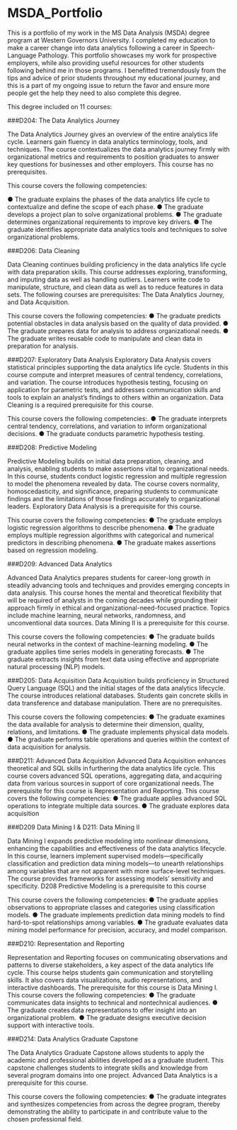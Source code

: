 # MSDA_Portfolio 
This is a portfolio of my work in the MS Data Analysis (MSDA) degree program at Western Governors University.
I completed my education to make a career change into data analytics following a career in Speech-Language Pathology. 
This portfolio showcases my work for prospective employers, while also providing useful resources for other students following behind me in those programs. 
I benefitted tremendously from the tips and advice of prior students throughout my educational journey, and this is a part of my ongoing issue to return 
the favor and ensure more people get the help they need to also complete this degree. 

This degree included on 11 courses: 

###D204: The Data Analytics Journey

The Data Analytics Journey gives an overview of the entire analytics life cycle. Learners gain fluency in data analytics
terminology, tools, and techniques. The course contextualizes the data analytics journey firmly with organizational metrics
and requirements to position graduates to answer key questions for businesses and other employers. This course has no
prerequisites.

This course covers the following competencies:

● The graduate explains the phases of the data analytics life cycle to contextualize and define the scope of each phase.
● The graduate develops a project plan to solve organizational problems.
● The graduate determines organizational requirements to improve key drivers.
● The graduate identifies appropriate data analytics tools and techniques to solve organizational problems.

###D206: Data Cleaning

Data Cleaning continues building proficiency in the data analytics life cycle with data preparation skills. This course
addresses exploring, transforming, and imputing data as well as handling outliers. Learners write code to manipulate,
structure, and clean data as well as to reduce features in data sets. The following courses are prerequisites: The Data
Analytics Journey, and Data Acquisition.

This course covers the following competencies:
● The graduate predicts potential obstacles in data analysis based on the quality of data provided.
● The graduate prepares data for analysis to address organizational needs.
● The graduate writes reusable code to manipulate and clean data in preparation for analysis.


###D207: Exploratory Data Analysis
Exploratory Data Analysis covers statistical principles supporting the data analytics life cycle. Students in this course
compute and interpret measures of central tendency, correlations, and variation. The course introduces hypothesis testing,
focusing on application for parametric tests, and addresses communication skills and tools to explain an analyst’s findings to
others within an organization. Data Cleaning is a required prerequisite for this course.

This course covers the following competencies:.
● The graduate interprets central tendency, correlations, and variation to inform organizational decisions.
● The graduate conducts parametric hypothesis testing.


###D208: Predictive Modeling

Predictive Modeling builds on initial data preparation, cleaning, and analysis, enabling students to make assertions vital to
organizational needs. In this course, students conduct logistic regression and multiple regression to model the phenomena
revealed by data. The course covers normality, homoscedasticity, and significance, preparing students to communicate
findings and the limitations of those findings accurately to organizational leaders. Exploratory Data Analysis is a prerequisite
for this course.

This course covers the following competencies:
● The graduate employs logistic regression algorithms to describe phenomena.
● The graduate employs multiple regression algorithms with categorical and numerical predictors in describing
phenomena.
● The graduate makes assertions based on regression modeling.


###D209: Advanced Data Analytics

Advanced Data Analytics prepares students for career-long growth in steadily advancing tools and techniques and provides
emerging concepts in data analysis. This course hones the mental and theoretical flexibility that will be required of analysts
in the coming decades while grounding their approach firmly in ethical and organizational-need-focused practice. Topics
include machine learning, neural networks, randomness, and unconventional data sources. Data Mining II is a prerequisite
for this course.

This course covers the following competencies:
● The graduate builds neural networks in the context of machine-learning modeling.
● The graduate applies time series models in generating forecasts.
● The graduate extracts insights from text data using effective and appropriate natural processing (NLP) models.

###D205: Data Acquisition
Data Acquisition builds proficiency in Structured Query Language (SQL) and the initial stages of the data analytics lifecycle.
The course introduces relational databases. Students gain concrete skills in data transference and database manipulation.
There are no prerequisites.

This course covers the following competencies:
● The graduate examines the data available for analysis to determine their dimension, quality, relations, and limitations.
● The graduate implements physical data models.
● The graduate performs table operations and queries within the context of data acquisition for analysis.

###D211: Advanced Data Acquisition
Advanced Data Acquisition enhances theoretical and SQL skills in furthering the data analytics life cycle. This course covers advanced SQL operations, aggregating data, and acquiring data from various sources in support of core organizational needs. The prerequisite for this course is Representation and Reporting. This course covers the following competencies: 
● The graduate applies advanced SQL operations to integrate multiple data sources. 
● The graduate explores data acquisition


###D209 Data Mining I & D211: Data Mining II

Data Mining I expands predictive modeling into nonlinear dimensions, enhancing the capabilities and effectiveness of the
data analytics lifecycle. In this course, learners implement supervised models—specifically classification and prediction data
mining models—to unearth relationships among variables that are not apparent with more surface-level techniques. The
course provides frameworks for assessing models’ sensitivity and specificity. D208 Predictive Modeling is a prerequisite to
this course

This course covers the following competencies:
● The graduate applies observations to appropriate classes and categories using classification models.
● The graduate implements prediction data mining models to find hard-to-spot relationships among variables.
● The graduate evaluates data mining model performance for precision, accuracy, and model comparison.


###D210: Representation and Reporting

Representation and Reporting focuses on communicating observations and patterns to diverse stakeholders, a key aspect
of the data analytics life cycle. This course helps students gain communication and storytelling skills. It also covers data
visualizations, audio representations, and interactive dashboards. The prerequisite for this course is Data Mining I.
This course covers the following competencies:
● The graduate communicates data insights to technical and nontechnical audiences.
● The graduate creates data representations to offer insight into an organizational problem. 
● The graduate designs executive decision support with interactive tools.


###D214: Data Analytics Graduate Capstone

The Data Analytics Graduate Capstone allows students to apply the academic and professional abilities developed as a
graduate student. This capstone challenges students to integrate skills and knowledge from several program domains into
one project. Advanced Data Analytics is a prerequisite for this course.

This course covers the following competencies:
● The graduate integrates and synthesizes competencies from across the degree program, thereby demonstrating the
ability to participate in and contribute value to the chosen professional field.
